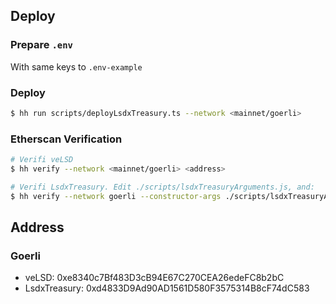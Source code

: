 
## Deploy

### Prepare `.env` 

With same keys to `.env-example`

### Deploy

```sh
$ hh run scripts/deployLsdxTreasury.ts --network <mainnet/goerli>
```

### Etherscan Verification

```sh
# Verifi veLSD
$ hh verify --network <mainnet/goerli> <address>

# Verifi LsdxTreasury. Edit ./scripts/lsdxTreasuryArguments.js, and:
$ hh verify --network goerli --constructor-args ./scripts/lsdxTreasuryArguments.js <address>
```

## Address

### Goerli

- veLSD: 0xe8340c7Bf483D3cB94E67C270CEA26edeFC8b2bC
- LsdxTreasury: 0xd4833D9Ad90AD1561D580F3575314B8cF74dC583